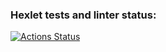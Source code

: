 ### Hexlet tests and linter status:
[![Actions Status](https://github.com/ZorgIT/data-analytics-project-96/actions/workflows/hexlet-check.yml/badge.svg)](https://github.com/ZorgIT/data-analytics-project-96/actions)